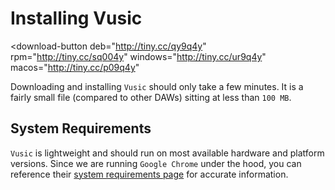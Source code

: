 # Installing Vusic
<download-button
  deb="http://tiny.cc/qy9q4y"
  rpm="http://tiny.cc/sq004y"
  windows="http://tiny.cc/ur9q4y"
  macos="http://tiny.cc/p09q4y"
></download-button>


Downloading and installing `Vusic` should only take a few minutes. It is a fairly small file (compared to other DAWs) sitting at less than `100 MB`.

## System Requirements
`Vusic` is lightweight and should run on most available hardware and platform versions. Since we are running `Google Chrome` under the hood, you can reference their [system requirements page](https://support.google.com/chrome/a/answer/7100626?hl=en) for accurate information.

